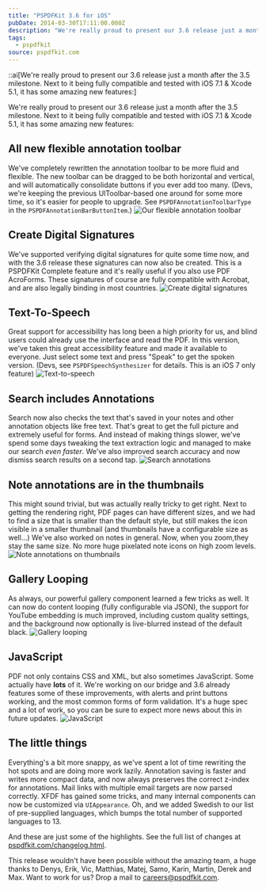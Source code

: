 ```yaml
---
title: "PSPDFKit 3.6 for iOS"
pubDate: 2014-03-30T17:11:00.000Z
description: "We're really proud to present our 3.6 release just a month after the 3.5 milestone. Next to it being fully compatible and tested with iOS 7.1 & Xcode 5.1, it has some amazing new features:"
tags:
  - pspdfkit
source: pspdfkit.com
---
```


::ai[We're really proud to present our 3.6 release just a month after the 3.5 milestone. Next to it being fully compatible and tested with iOS 7.1 & Xcode 5.1, it has some amazing new features:]

We're really proud to present our 3.6 release just a month after the 3.5 milestone. Next to it being fully compatible and tested with iOS 7.1 & Xcode 5.1, it has some amazing new features:

## All new flexible annotation toolbar
We've completely rewritten the annotation toolbar to be more fluid and flexible. The new toolbar can be dragged to be both horizontal and vertical, and will automatically consolidate buttons if you ever add too many. (Devs, we're keeping the previous UIToolbar-based one around for some more time, so it's easier for people to upgrade. See `PSPDFAnnotationToolbarType` in the `PSPDFAnnotationBarButtonItem`.)
![Our flexible annotation toolbar](/images/blog/2014/pspdfkit-3-6/flexible-annotation-toolbar.gif)

## Create Digital Signatures
We've supported verifying digital signatures for quite some time now, and with the 3.6 release these signatures can now also be created. This is a PSPDFKit Complete feature and it's really useful if you also use PDF AcroForms. These signatures of course are fully compatible with Acrobat, and are also legally binding in most countries.
![Create digital signatures](/images/blog/2014/pspdfkit-3-6/create-digital-signatures.gif)

## Text-To-Speech
Great support for accessibility has long been a high priority for us, and blind users could already use the interface and read the PDF. In this version, we've taken this great accessibility feature and made it available to everyone. Just select some text and press "Speak" to get the spoken version. (Devs, see `PSPDFSpeechSynthesizer` for details. This is an iOS 7 only feature)
![Text-to-speech](/images/blog/2014/pspdfkit-3-6/text-to-speech.gif)

## Search includes Annotations
Search now also checks the text that's saved in your notes and other annotation objects like free text. That's great to get the full picture and extremely useful for forms. And instead of making things slower, we've spend some days tweaking the text extraction logic and managed to make our search _even faster_. We've also improved search accuracy and now dismiss search results on a second tap.
![Search annotations](/images/blog/2014/pspdfkit-3-6/search-annotations.gif)

## Note annotations are in the thumbnails
This might sound trivial, but was actually really tricky to get right. Next to getting the rendering right, PDF pages can have different sizes, and we had to find a size that is smaller than the default style, but still makes the icon visible in a smaller thumbnail (and thumbnails have a configurable size as well...)
We've also worked on notes in general. Now, when you zoom,they stay the same size. No more huge pixelated note icons on high zoom levels.
![Note annotations on thumbnails](/images/blog/2014/pspdfkit-3-6/note-annotations-on-thumbnails.gif)

## Gallery Looping
As always, our powerful gallery component learned a few tricks as well. It can now do content looping (fully configurable via JSON), the support for YouTube embedding is much improved, including custom quality settings, and the background now optionally is live-blurred instead of the default black.
![Gallery looping](/images/blog/2014/pspdfkit-3-6/gallery-looping.jpg)

## JavaScript
PDF not only contains CSS and XML, but also sometimes JavaScript. Some actually have **lots** of it. We're working on our bridge and 3.6 already features some of these improvements, with alerts and print buttons working, and the most common forms of form validation. It's a huge spec and a lot of work, so you can be sure to expect more news about this in future updates.
![JavaScript](/images/blog/2014/pspdfkit-3-6/javascript.gif)

## The little things
Everything's a bit more snappy, as we've spent a lot of time rewriting the hot spots and are doing more work lazily. Annotation saving is faster and writes more compact data, and now always preserves the correct z-index for annotations. Mail links with multiple email targets are now parsed correctly. XFDF has gained some tricks, and many internal components can now be customized via `UIAppearance`. Oh, and we added Swedish to our list of pre-supplied languages, which bumps the total number of supported languages to 13.

And these are just some of the highlights. See the full list of changes at [pspdfkit.com/changelog.html](http://pspdfkit.com/changelog.html).

This release wouldn't have been possible without the amazing team, a huge thanks to Denys, Erik, Vic, Matthias, Matej, Samo, Karin, Martin, Derek and Max. Want to work for us? Drop a mail to careers@pspdfkit.com.
